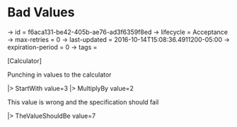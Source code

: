 # Bad Values

-> id = f6aca131-be42-405b-ae76-ad3f6359f8ed
-> lifecycle = Acceptance
-> max-retries = 0
-> last-updated = 2016-10-14T15:08:36.4911200-05:00
-> expiration-period = 0
-> tags = 

[Calculator]

Punching in values to the calculator

|> StartWith value=3
|> MultiplyBy value=2

This value is wrong and the specification should fail

|> TheValueShouldBe value=7
~~~
